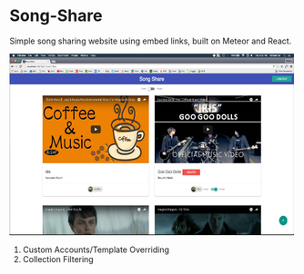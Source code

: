 # Song-Share
Simple song sharing website using embed links, built on Meteor and React.

<img src="public/app_image.png" width='500' height="320" />

1. Custom Accounts/Template Overriding
2. Collection Filtering
